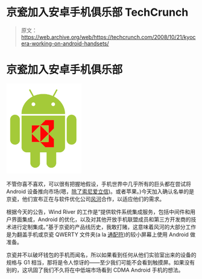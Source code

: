 # 京瓷加入安卓手机俱乐部 TechCrunch

> 原文：<https://web.archive.org/web/https://techcrunch.com/2008/10/21/kyocera-working-on-android-handsets/>

# 京瓷加入安卓手机俱乐部

![](img/fbe9489fdf7bd7815c2b9a19780d32a9.png "picture-101")

不管你喜不喜欢，可以很有把握地假设，手机世界中几乎所有的巨头都在尝试将 Android 设备推向市场(嗯，[除了索尼爱立信](https://web.archive.org/web/20221007024342/http://www.mobilecrunch.com/2008/09/24/next-sony-ericsson-xperia-handset-probably-wont-run-android/))。或者苹果。)今天加入确认名单的是京瓷，他们宣布正在与软件优化公司[风河](https://web.archive.org/web/20221007024342/http://www.windriver.com/)合作，以适应他们的需求。

根据今天的公告，Wind River 的工作是“提供软件系统集成服务，包括中间件和用户界面集成，Android 的优化，以及对其他开放手机联盟成员和第三方开发商的技术进行定制集成。”基于京瓷的产品线历史，我敢打赌，这意味着风河的大部分工作是为翻盖手机或京瓷 QWERTY 文件夹(a la [通配符](https://web.archive.org/web/20221007024342/http://www.mobilecrunch.com/2008/05/30/virgin-mobile-festival-wild-card-special-edition/))的较小屏幕上使用 Android 做准备。

京瓷并不以破坏钱包的手机而闻名，所以如果看到任何从他们实验室出来的设备的规格与 G1 相当，那将是令人惊讶的——至少我们可能不会看到触摸屏。如果没有别的，这巩固了我们不久将在中低端市场看到 CDMA Android 手机的想法。